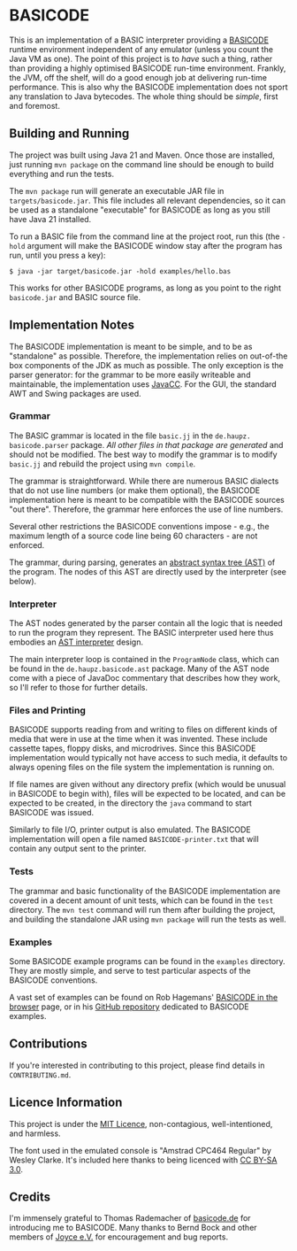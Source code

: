 # BASICODE

This is an implementation of a BASIC interpreter providing a [BASICODE](https://en.wikipedia.org/wiki/BASICODE)
runtime environment independent of any emulator (unless you count the Java VM as
one). The point of this project is to _have_ such a thing, rather than 
providing a highly optimised BASICODE run-time environment. Frankly, the JVM,
off the shelf, will do a good enough job at delivering run-time performance. 
This is also why the BASICODE implementation does not sport any translation 
to Java bytecodes. The whole thing should be _simple_, first and foremost.

## Building and Running

The project was built using Java 21 and Maven. Once those are installed, just 
running `mvn package` on the command line should be enough to build 
everything and run the tests.

The `mvn package` run will generate an executable JAR file in 
`targets/basicode.jar`. This file includes all relevant dependencies, so it 
can be used as a standalone "executable" for BASICODE as long as you still 
have Java 21 installed.

To run a BASIC file from the command line at the project root, run this (the 
`-hold` argument will make the BASICODE window stay after the program has 
run, until you press a key):

```
$ java -jar target/basicode.jar -hold examples/hello.bas 
```

This works for other BASICODE programs, as long as you point to the right 
`basicode.jar` and BASIC source file.

## Implementation Notes

The BASICODE implementation is meant to be simple, and to be as "standalone" 
as possible. Therefore, the implementation relies on out-of-the box 
components of the JDK as much as possible. The only exception is the parser 
generator: for the grammar to be more easily writeable and maintainable, the 
implementation uses [JavaCC](https://javacc.github.io/javacc/). For the GUI, 
the standard AWT and Swing packages are used.

### Grammar

The BASIC grammar is located in the file `basic.jj` in the `de.haupz.
basicode.parser` package. _All other files in that package are generated_ 
and should not be modified. The best way to modify the grammar is to modify 
`basic.jj` and rebuild the project using `mvn compile`.

The grammar is straightforward. While there are numerous BASIC dialects that 
do not use line numbers (or make them optional), the BASICODE implementation 
here is meant to be compatible with the BASICODE sources "out there". 
Therefore, the grammar here enforces the use of line numbers.

Several other restrictions the BASICODE conventions impose - e.g., the 
maximum length of a source code line being 60 characters - are not enforced.

The grammar, during parsing, generates an [abstract syntax tree (AST)](https://en.wikipedia.org/wiki/Abstract_syntax_tree)
of the program. The nodes of this AST are directly used by the interpreter 
(see below).

### Interpreter

The AST nodes generated by the parser contain all the logic that is needed 
to run the program they represent. The BASIC interpreter used here thus 
embodies an [AST interpreter](https://en.wikipedia.org/wiki/Interpreter_(computing)#Abstract_syntax_tree_interpreters)
design.

The main interpreter loop is contained in the `ProgramNode` class, which can 
be found in the `de.haupz.basicode.ast` package. Many of the AST node 
come with a piece of JavaDoc commentary that describes how they work, so 
I'll refer to those for further details.

### Files and Printing

BASICODE supports reading from and writing to files on different kinds of 
media that were in use at the time when it was invented. These include 
cassette tapes, floppy disks, and microdrives. Since this BASICODE 
implementation would typically not have access to such media, it defaults to 
always opening files on the file system the implementation is running on.

If file names are given without any directory prefix (which would be unusual 
in BASICODE to begin with), files will be expected to be located, and can be 
expected to be created, in the directory the `java` command to start 
BASICODE was issued.

Similarly to file I/O, printer output is also emulated. The BASICODE 
implementation will open a file named `BASICODE-printer.txt` that will 
contain any output sent to the printer.

### Tests

The grammar and basic functionality of the BASICODE implementation are 
covered in a decent amount of unit tests, which can be found in the `test` 
directory. The `mvn test` command will run them after building the project, 
and building the standalone JAR using `mvn package` will run the tests as 
well.

### Examples

Some BASICODE example programs can be found in the `examples` directory. 
They are mostly simple, and serve to test particular aspects of the BASICODE 
conventions.

A vast set of examples can be found on Rob Hagemans' [BASICODE in the browser](http://robhagemans.github.io/basicode/)
page, or in his [GitHub repository](https://github.com/robhagemans/basicode) 
dedicated to BASICODE examples.

## Contributions

If you're interested in contributing to this project, please find details in 
`CONTRIBUTING.md`.

## Licence Information

This project is under the [MIT Licence](https://mit-license.org/), 
non-contagious, well-intentioned, and harmless.

The font used in the emulated console is "Amstrad CPC464 Regular" by Wesley 
Clarke. It's included here thanks to being licenced with [CC BY-SA 3.0](https://creativecommons.org/licenses/by-sa/3.0/).

## Credits

I'm immensely grateful to Thomas Rademacher of [basicode.de](https://basicode.de/)
for introducing me to BASICODE. Many thanks to Bernd Bock and other members of
[Joyce e.V.](https://joyce.de/) for encouragement and bug reports.

